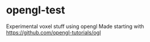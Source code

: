 # opengl-test
Experimental voxel stuff using opengl
Made starting with https://github.com/opengl-tutorials/ogl

